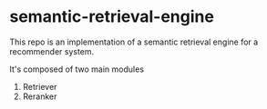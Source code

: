 # semantic-retrieval-engine

This repo is an implementation of a semantic retrieval engine for a recommender system.

It's composed of two main modules
1. Retriever
2. Reranker

